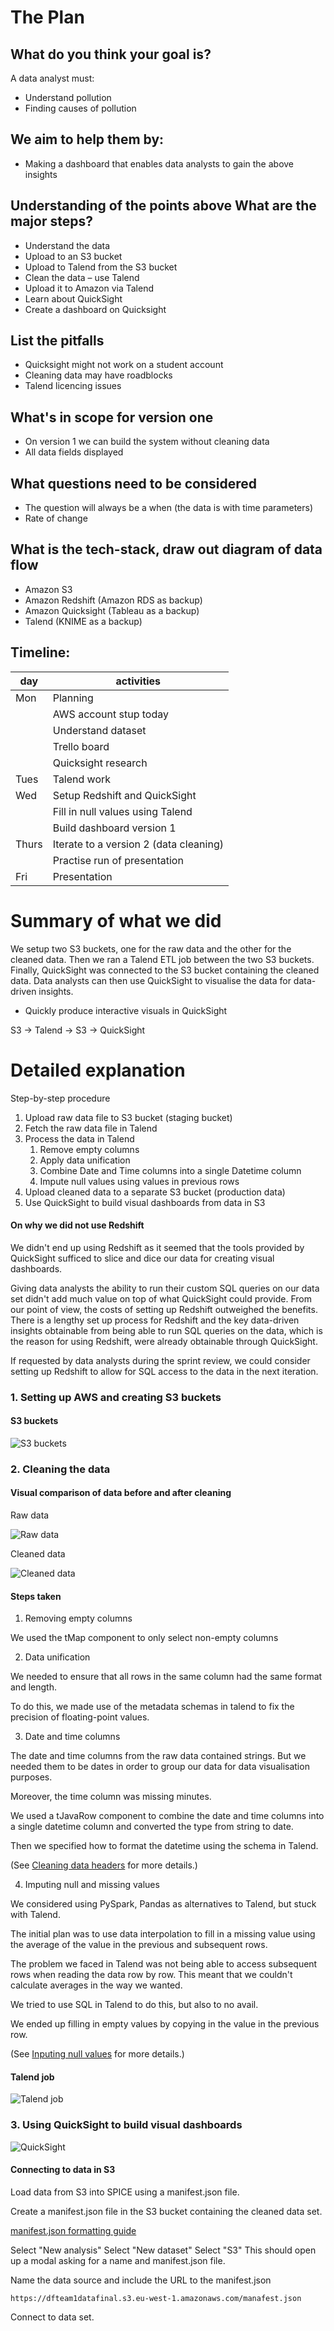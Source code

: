 # The Plan

## What do you think your goal is?

A data analyst must:

- Understand pollution
- Finding causes of pollution

## We aim to help them by:

- Making a dashboard that enables data analysts to gain the above insights

## Understanding of the points above What are the major steps?

- Understand the data
- Upload to an S3 bucket
- Upload to Talend from the S3 bucket
- Clean the data – use Talend
- Upload it to Amazon via Talend
- Learn about QuickSight
- Create a dashboard on Quicksight

## List the pitfalls

- Quicksight might not work on a student account
- Cleaning data may have roadblocks
- Talend licencing issues

## What's in scope for version one

- On version 1 we can build the system without cleaning data
- All data fields displayed

## What questions need to be considered

- The question will always be a when (the data is with time parameters)
- Rate of change

## What is the tech-stack, draw out diagram of data flow

- Amazon S3
- Amazon Redshift (Amazon RDS as backup)
- Amazon Quicksight (Tableau as a backup)
- Talend (KNIME as a backup)

## Timeline:

| day   | activities                             |
| ----- | -------------------------------------- |
| Mon   | Planning                               |
|       | AWS account stup today                 |
|       | Understand dataset                     |
|       | Trello board                           |
|       | Quicksight research                    |
| Tues  | Talend work                            |
| Wed   | Setup Redshift and QuickSight          |
|       | Fill in null values using Talend       |
|       | Build dashboard version 1              |
| Thurs | Iterate to a version 2 (data cleaning) |
|       | Practise run of presentation           |
| Fri   | Presentation                          |





# Summary of what we did

We setup two S3 buckets, one for the raw data and the other for the cleaned data. Then we ran a Talend ETL job between the two S3 buckets. Finally, QuickSight was connected to the S3 bucket containing the cleaned data. Data analysts can then use QuickSight to visualise the data for data-driven insights.

- Quickly produce interactive visuals in QuickSight
 
S3 -> Talend -> S3 -> QuickSight


# Detailed explanation

Step-by-step procedure

1. Upload raw data file to S3 bucket (staging bucket)
2. Fetch the raw data file in Talend
3. Process the data in Talend
   1. Remove empty columns
   2. Apply data unification
   3. Combine Date and Time columns into a single Datetime column
   4. Impute null values using values in previous rows
4. Upload cleaned data to a separate S3 bucket (production data)
5. Use QuickSight to build visual dashboards from data in S3

#### On why we did not use Redshift

We didn't end up using Redshift as it seemed that the tools provided by QuickSight sufficed to slice and dice our data for creating visual dashboards.

Giving data analysts the ability to run their custom SQL queries on our data set didn't add much value on top of what QuickSight could provide. From our point of view, the costs of setting up Redshift outweighed the benefits. There is a lengthy set up process for Redshift and the key data-driven insights obtainable from being able to run SQL queries on the data, which is the reason for using Redshift, were already obtainable through QuickSight. 

If requested by data analysts during the sprint review, we could consider setting up Redshift to allow for SQL access to the data in the next iteration.

### 1. Setting up AWS and creating S3 buckets

#### S3 buckets

![S3 buckets](images/s3_buckets_screenshot.png)
### 2. Cleaning the data
#### Visual comparison of data before and after cleaning

Raw data

![Raw data](images/raw_data_screenshot.png)

Cleaned data

![Cleaned data](images/cleaned_data_screenshot.png)

#### Steps taken

1. Removing empty columns

We used the tMap component to only select non-empty columns

2. Data unification

We needed to ensure that all rows in the same column had the same format and length. 

To do this, we made use of the metadata schemas in talend to fix the precision of floating-point values.

3. Date and time columns

The date and time columns from the raw data contained strings. But we needed them to be dates in order to group our data for data visualisation purposes.

Moreover, the time column was missing minutes.

We used a tJavaRow component to combine the date and time columns into a single datetime column and converted the type from string to date.

Then we specified how to format the datetime using the schema in Talend.

(See [Cleaning data headers](./Data_Header_Key.md) for more details.)

4. Imputing null and missing values

We considered using PySpark, Pandas as alternatives to Talend, but stuck with Talend.

The initial plan was to use data interpolation to fill in a missing value using the average of the value in the previous and subsequent rows.

The problem we faced in Talend was not being able to access subsequent rows when reading the data row by row. This meant that we couldn't calculate averages in the way we wanted.

We tried to use SQL in Talend to do this, but also to no avail.

We ended up filling in empty values by copying in the value in the previous row. 

(See [Inputing null values](./Imputing%20null%20values.md) for more details.)

#### Talend job

![Talend job](images/talend_job_screenshot.png)
### 3. Using QuickSight to build visual dashboards

![QuickSight](images/quicksight_screenshot.png)

#### Connecting to data in S3

Load data from S3 into SPICE using a manifest.json file.

Create a manifest.json file in the S3 bucket containing the cleaned data set.

[manifest.json formatting guide](https://docs.aws.amazon.com/quicksight/latest/user/supported-manifest-file-format.html)

Select "New analysis"
Select "New dataset"
Select "S3"
This should open up a modal asking for a name and manifest.json file.

Name the data source and include the URL to the manifest.json

`https://dfteam1datafinal.s3.eu-west-1.amazonaws.com/manafest.json`

Connect to data set.



